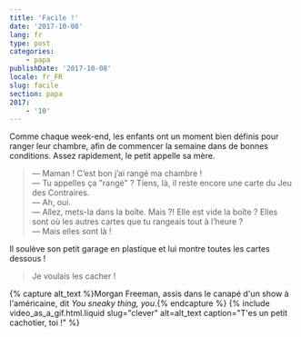 ```yaml
---
title: 'Facile !'
date: '2017-10-08'
lang: fr
type: post
categories:
    - papa
publishDate: '2017-10-08'
locale: fr_FR
slug: facile
section: papa
2017:
    - '10'
---
```


Comme chaque week-end, les enfants ont un moment bien définis pour ranger leur chambre, afin de commencer la semaine dans de bonnes conditions. Assez rapidement, le petit appelle sa mère.

<!--more-->

> — Maman ! C’est bon j’ai rangé ma chambre !  
> — Tu appelles ça "rangé" ? Tiens, là, il reste encore une carte du Jeu des Contraires.  
> — Ah, oui.  
> — Allez, mets-la dans la boîte. Mais ?! Elle est vide la boîte ? Elles sont où les autres cartes que tu rangeais tout à l’heure ?  
> — Mais elles sont là ! 

Il soulève son petit garage en plastique et lui montre toutes les cartes dessous !

> Je voulais les cacher !

{% capture alt_text %}Morgan Freeman, assis dans le canapé d'un show à l'américaine, dit <i lang="en">You sneaky thing, you</i>.{% endcapture %}
{% include video_as_a_gif.html.liquid
    slug="clever"
    alt=alt_text
    caption="T'es un petit cachotier, toi !"
%}